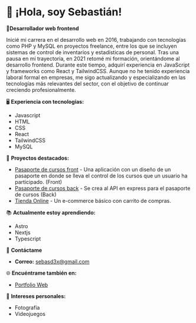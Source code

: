 # 👋 ¡Hola, soy Sebastián! 

🌟**Desarrollador web frontend** 

Inicié mi carrera en el desarrollo web en 2016, trabajando con tecnologías como PHP y MySQL en proyectos freelance, entre los que se incluyen sistemas de control de inventarios y estadísticas de personal. Tras una pausa en mi trayectoria, en 2021 retomé mi formación, orientándome al desarrollo frontend. Durante este tiempo, adquirí experiencia en JavaScript y frameworks como React y TailwindCSS. Aunque no he tenido experiencia laboral formal en empresas, me sigo actualizando y especializando en las tecnologías más relevantes del sector, con el objetivo de continuar creciendo profesionalmente.

🖥️ **Experiencia con tecnologias:**
  - Javascript
  - HTML
  - CSS
  - React
  - TailwindCSS
  - MySQL

🚀 **Proyectos destacados:**  
- [Pasaporte de cursos front](https://github.com/sebasdex/passport-front) - Una aplicación con un diseño de un pasaporte en donde se lleva el control de los cursos que un usuario ha participado. (Front)
- [Pasaporte de cursos back](https://github.com/sebasdex/backend-passport) - Se crea al API en express para el pasaporte de cursos (Back)
- [Tienda Online](https://github.com/sebasdex/ropavejero-next) - Un e-commerce básico con carrito de compras.

📚 **Actualmente estoy aprendiendo:**  
- Astro 
- Nextjs
- Typescript

💬 **Contáctame**  
- **Correo:** [sebasd3x@gmail.com](mailto:sebasd3x@gmail.com)  
<!-- - **LinkedIn:** [Tu LinkedIn](https://linkedin.com/in/tu-usuario)  -->

🌐 **Encuéntrame también en:**  
- [Portfolio Web](https://sebastiandc.vercel.app/)  
<!-- - [Otra red social](https://otrared.com) -->

🎨 **Intereses personales:**  
- Fotografía
- Videojuegos
